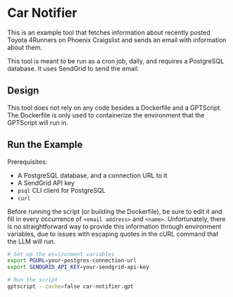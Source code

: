 # Car Notifier

This is an example tool that fetches information about recently posted Toyota 4Runners
on Phoenix Craigslist and sends an email with information about them.

This tool is meant to be run as a cron job, daily, and requires a PostgreSQL database.
It uses SendGrid to send the email.

## Design

This tool does not rely on any code besides a Dockerfile and a GPTScript. The Dockerfile
is only used to containerize the environment that the GPTScript will run in.

## Run the Example

Prerequisites:
- A PostgreSQL database, and a connection URL to it
- A SendGrid API key
- `psql` CLI client for PostgreSQL
- `curl`

Before running the script (or building the Dockerfile), be sure to edit it and fill in
every occurrence  of `<email address>` and `<name>`. Unfortunately, there is no
straightforward way to provide this information through environment variables, due to
issues with escaping quotes in the cURL command that the LLM will run.

```bash
# Set up the environment variables
export PGURL=your-postgres-connection-url
export SENDGRID_API_KEY=your-sendgrid-api-key

# Run the script
gptscript --cache=false car-notifier.gpt
```
